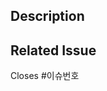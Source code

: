 ## Description
<!-- 변경 사항에 대한 간단한 설명을 제공해주세요 -->

## Related Issue
<!-- 아래 줄에 현재 브런치의 이슈 번호를 입력해 주세요 -->
<!-- 이슈 번호는 TG-숫자--issue-이슈번호의 양식을 따릅니다. -->
Closes #이슈번호
